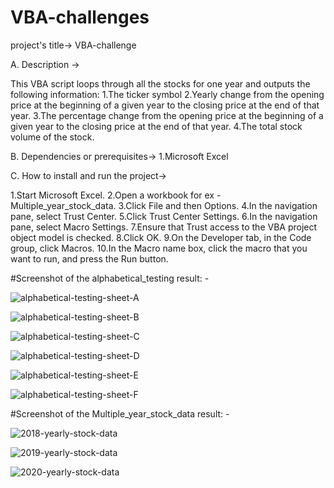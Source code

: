 # VBA-challenges

project's title-> 
VBA-challenge

A. Description ->

This VBA script loops through all the stocks for one year and outputs the following information:
1.The ticker symbol
2.Yearly change from the opening price at the beginning of a given year to the closing price at the end of that year.
3.The percentage change from the opening price at the beginning of a given year to the closing price at the end of that year.
4.The total stock volume of the stock.

B. Dependencies or prerequisites-> 
1.Microsoft Excel

C. How to install and run the project-> 

1.Start Microsoft Excel.
2.Open a workbook for ex -Multiple_year_stock_data.
3.Click File and then Options.
4.In the navigation pane, select Trust Center.
5.Click Trust Center Settings.
6.In the navigation pane, select Macro Settings.
7.Ensure that Trust access to the VBA project object model is checked.
8.Click OK.
9.On the Developer tab, in the Code group, click Macros.
10.In the Macro name box, click the macro that you want to run, and press the Run button.

#Screenshot of the alphabetical_testing result: - 

![alphabetical-testing-sheet-A](https://github.com/AmitaGarad/VBA-challenge/assets/23108973/a7be87b7-6162-442a-91c8-385019f73cfc)

![alphabetical-testing-sheet-B](https://github.com/AmitaGarad/VBA-challenge/assets/23108973/312e68d2-ab6f-4aa5-bba7-d16ee5b18661)

![alphabetical-testing-sheet-C](https://github.com/AmitaGarad/VBA-challenge/assets/23108973/17bcd8eb-885e-4cda-b34f-2fb4ed2b12b3)

![alphabetical-testing-sheet-D](https://github.com/AmitaGarad/VBA-challenge/assets/23108973/a4d0f482-debf-4a5d-a216-b7a703ad6cd2)

![alphabetical-testing-sheet-E](https://github.com/AmitaGarad/VBA-challenge/assets/23108973/bd42d26c-cb44-4017-9df8-632a9c255a77)

![alphabetical-testing-sheet-F](https://github.com/AmitaGarad/VBA-challenge/assets/23108973/789658b3-f174-45d2-85cf-3d189cbb767e)

#Screenshot of the Multiple_year_stock_data result: - 

![2018-yearly-stock-data](https://github.com/AmitaGarad/VBA-challenge/assets/23108973/d0cd766c-16ed-4fab-935f-99e9a74d22fa)

![2019-yearly-stock-data](https://github.com/AmitaGarad/VBA-challenge/assets/23108973/c1401a40-1de8-4572-be1c-c541c7638e20)

![2020-yearly-stock-data](https://github.com/AmitaGarad/VBA-challenge/assets/23108973/a09b193a-ebf0-464c-a733-bb20e1b4ba0d)
